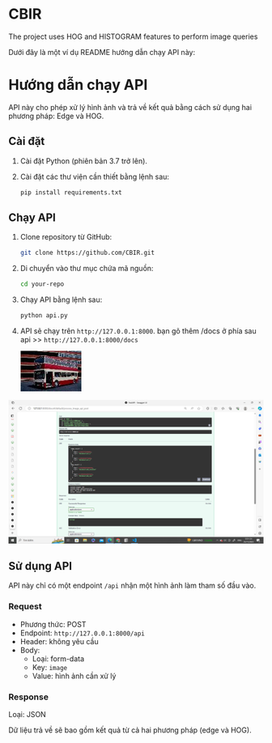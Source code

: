 # CBIR
The project uses HOG and HISTOGRAM features to perform image queries

Dưới đây là một ví dụ README hướng dẫn chạy API này:

# Hướng dẫn chạy API

API này cho phép xử lý hình ảnh và trả về kết quả bằng cách sử dụng hai phương pháp: Edge và HOG.

## Cài đặt

1. Cài đặt Python (phiên bản 3.7 trở lên).

2. Cài đặt các thư viện cần thiết bằng lệnh sau:

   ```bash
   pip install requirements.txt
   ```

## Chạy API

1. Clone repository từ GitHub:

   ```bash
   git clone https://github.com/CBIR.git
   ```

2. Di chuyển vào thư mục chứa mã nguồn:

   ```bash
   cd your-repo
   ```

3. Chạy API bằng lệnh sau:

   ```bash
   python api.py
   ```

4. API sẽ chạy trên `http://127.0.0.1:8000`.
   bạn gõ thêm /docs ở phía sau api >> `http://127.0.0.1:8000/docs`
   
   ![test](test/581003.jpg)

   
![result](test/cibrapi.png)

## Sử dụng API

API này chỉ có một endpoint `/api` nhận một hình ảnh làm tham số đầu vào.



### Request

- Phương thức: POST
- Endpoint: `http://127.0.0.1:8000/api`
- Header: không yêu cầu
- Body:
  - Loại: form-data
  - Key: `image`
  - Value: hình ảnh cần xử lý

### Response

Loại: JSON

Dữ liệu trả về sẽ bao gồm kết quả từ cả hai phương pháp (edge và HOG).
